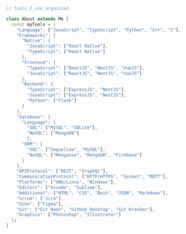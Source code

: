 <!-- <div align="center" width="50"> -->
<!-- 
<img src="./public/contributions.svg" href="https://github.com/sp-xd" alt="CoDiNg RocKs"  width="60%"/><br>
-->
<!-- <img src="./public/dev-working_rounded.gif" href="https://github.com/sp-xd" alt="CoDiNg RocKs"  width="60%"/><br>  -->

<!-- <p><strong>MERN Stack Developer -->
<!-- <br> Vibing to : 🎧  </strong></p> -->

<!-- ![GitHub followers](https://img.shields.io/github/followers/tam11a?style=social) -->
<!-- <br> -->

<!--   <img src="https://komarev.com/ghpvc/?username=tam11a&label=Profile%20views&color=0e75b6&style=for-the-badge&label=Views" alt="totalViews" /> -->

<!-- </div> -->

<!-- <div align="center" style="margin-top: 10px"> -->
  <!-- <p><img align="center" src="https://github-readme-stats.vercel.app/api/top-langs?username=tam11a&show_icons=true&locale=en&layout=compact&theme=transparent" alt="tam11a" /></p>
   -->
<!--   <p><img align="center" src="https://github-readme-stats.vercel.app/api?username=tam11a&show_icons=true&locale=en&layout=compact&theme=transparent" alt="tam11a" /></p> -->
<!--  </div> -->

<!-- <hr></hr> -->
<!-- <div align="center">

![C](https://img.shields.io/badge/C-00599C?style=flat&logo=c&logoColor=white)
![C++](https://img.shields.io/badge/C%2B%2B-00599C?style=flat&logo=c%2B%2B&logoColor=white)
![Javascript](https://img.shields.io/badge/JavaScript-323330?style=flat&logo=javascript&logoColor=F7DF1E)
![Python](https://img.shields.io/badge/Python-FFD43B?style=flat&logo=python&logoColor=darkgreen)
![Json](https://img.shields.io/badge/json-5E5C5C?style=flat&logo=json&logoColor=white)
![Html](https://img.shields.io/badge/HTML5-E34F26?style=flat&logo=html5&logoColor=white)
![Css](https://img.shields.io/badge/CSS3-1572B6?style=flat&logo=css3&logoColor=white)
![Bash](https://img.shields.io/badge/GNU%20Bash-4EAA25?style=flat&logo=GNU%20Bash&logoColor=white)
![Markdown](https://img.shields.io/badge/Markdown-000000?style=flat&logo=markdown&logoColor=white)
![GNU/Linux](https://img.shields.io/badge/Linux-FCC624?style=flat&logo=linux&logoColor=black)
![Vscode](https://img.shields.io/badge/Visual_Studio_Code-0078D4?style=flat&logo=visual%20studio%20code&logoColor=white)
![Firebase](https://img.shields.io/badge/firebase-ffca28?style=flat&logo=firebase&logoColor=black)
![Sqlite](https://img.shields.io/badge/SQLite-07405E?style=flat&logo=sqlite&logoColor=white)
![Git](https://img.shields.io/badge/GIT-E44C30?style=flat&logo=git&logoColor=white)
![Figma](https://img.shields.io/badge/Figma-F24E1E?style=flat&logo=figma&logoColor=white)
![Heroku](https://img.shields.io/badge/Heroku-430098?style=flat&logo=heroku&logoColor=white)

</div> -->

```dart
// tools_I_use_organized

class About extends Me {
  const myTools = {
    "Language": ["JavaScript", "TypeScript", "Python", "C++", "C"],
    "Frameworks": {
      "Native": {
        "JavaScript": ["React Native"],
        "TypeScript": ["React Native"]
      },
      "Frontend": {
        "TypeScript": ["ReactJS", "NextJS", "VueJS"],
        "JavaScript": ["ReactJS", "NextJS", "VueJS"]
      },
      "Backend": {
        "TypeScript": ["ExpressJS", "NestJS"],
        "JavaScript": ["ExpressJS", "NestJS"],
        "Python": ["Flask"]
      }
    },
    "Database": {
      "Language": {
        "SQL": ["MySQL", "SQLite"],
        "NoSQL": ["MongoDB"]
        },
      "ORM": {
        "SQL": ["Sequelize", "MySQL"],
        "NoSQL": ["Mongoose", "MongoDB", "Firebase"]
      }
    },
    "APIProtocol": ["REST", "GraphQL"],
    "CommunicationProtocol": ["HTTP/HTTPS", "Socket", "MQTT"],
    "Platforms": ["GNU/Linux", "Windows"],
    "Editors": ["Vscode", "Sublime"],
    "Additional": ["HTML", "CSS", "Bash", "JSON", "Markdown"],
    "Scrum": ["Jira"],
    "UiUx": ["Figma"],
    "Git": ["Git Bash", "GitHub Desktop", "Git Kracken"],
    "Graphics": ["Photoshop", "Illustrator"]
  };
}
```
